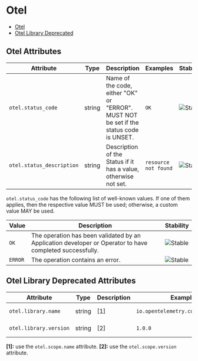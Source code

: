 <!--- Hugo front matter used to generate the website version of this page:
--->

<!-- NOTE: THIS FILE IS AUTOGENERATED. DO NOT EDIT BY HAND. -->
<!-- see templates/registry/markdown/attribute_namespace.md.j2 -->

# Otel

- [Otel](#otel-attributes)
- [Otel Library Deprecated](#otel-library-deprecated-attributes)

## Otel Attributes

| Attribute                 | Type   | Description                                                                            | Examples             | Stability                                                  |
| ------------------------- | ------ | -------------------------------------------------------------------------------------- | -------------------- | ---------------------------------------------------------- |
| `otel.status_code`        | string | Name of the code, either "OK" or "ERROR". MUST NOT be set if the status code is UNSET. | `OK`                 | ![Stable](https://img.shields.io/badge/-stable-lightgreen) |
| `otel.status_description` | string | Description of the Status if it has a value, otherwise not set.                        | `resource not found` | ![Stable](https://img.shields.io/badge/-stable-lightgreen) |

`otel.status_code` has the following list of well-known values. If one of them applies, then the respective value MUST be used; otherwise, a custom value MAY be used.

| Value   | Description                                                                                              | Stability                                                  |
| ------- | -------------------------------------------------------------------------------------------------------- | ---------------------------------------------------------- |
| `OK`    | The operation has been validated by an Application developer or Operator to have completed successfully. | ![Stable](https://img.shields.io/badge/-stable-lightgreen) |
| `ERROR` | The operation contains an error.                                                                         | ![Stable](https://img.shields.io/badge/-stable-lightgreen) |

## Otel Library Deprecated Attributes

| Attribute              | Type   | Description | Examples                           | Stability                                                   |
| ---------------------- | ------ | ----------- | ---------------------------------- | ----------------------------------------------------------- |
| `otel.library.name`    | string | [1]         | `io.opentelemetry.contrib.mongodb` | ![Deprecated](https://img.shields.io/badge/-deprecated-red) |
| `otel.library.version` | string | [2]         | `1.0.0`                            | ![Deprecated](https://img.shields.io/badge/-deprecated-red) |

**[1]:** use the `otel.scope.name` attribute.
**[2]:** use the `otel.scope.version` attribute.
